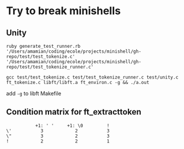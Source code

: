# Try to break minishells

## Unity

`ruby generate_test_runner.rb '/Users/amamian/coding/ecole/projects/minishell/gh-repo/test/test_tokenize.c' '/Users/amamian/coding/ecole/projects/minishell/gh-repo/test/test_tokenize_runner.c'`

`gcc test/test_tokenize.c test/test_tokenize_runner.c test/unity.c ft_tokenize.c libft/libft.a ft_environ.c -g && ./a.out`

add `-g` to libft Makefile


 ## Condition matrix for ft_extracttoken
```
           +1: ' '     +1: \0         !
\'           3            2           3
\"           3            2           3
!            2            2           1
```